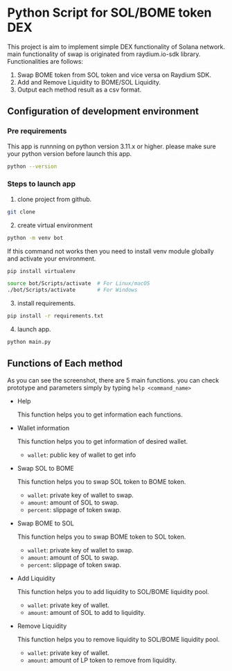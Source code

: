 # Python Script for SOL/BOME token DEX

This project is aim to implement simple DEX functionality of Solana network.
main functionality of swap is originated from raydium.io-sdk library.
Functionalities are follows:

1. Swap BOME token from SOL token and vice versa on Raydium SDK.
2. Add and Remove Liquidity to BOME/SOL Liquidity.
3. Output each method result as a csv format.

## Configuration of development environment

### Pre requirements

This app is runnning on python version 3.11.x or higher.
please make sure your python version before launch this app.

```bash
python --version
```

### Steps to launch app

1. clone project from github.

```bash
git clone
```

2. create virtual environment

```bash
python -m venv bot
```

If this command not works then you need to install venv module globally and activate your environment.

```bash
pip install virtualenv

source bot/Scripts/activate  # For Linux/macOS
./bot/Scripts/activate       # For Windows
```

3. install requirements.

```bash
pip install -r requirements.txt
```

4. launch app.

```bash
python main.py
```

## Functions of Each method

As you can see the screenshot, there are 5 main functions.
you can check prototype and parameters simply by typing `help <command_name>`

- Help

  This function helps you to get information each functions.

- Wallet information

  This function helps you to get information of desired wallet.

  - `wallet`: public key of wallet to get info

- Swap SOL to BOME

  This function helps you to swap SOL token to BOME token.

  - `wallet`: private key of wallet to swap.
  - `amount`: amount of SOL to swap.
  - `percent`: slippage of token swap.

- Swap BOME to SOL

  This function helps you to swap BOME token to SOL token.

  - `wallet`: private key of wallet to swap.
  - `amount`: amount of SOL to swap.
  - `percent`: slippage of token swap.

- Add Liquidity

  This function helps you to add liquidity to SOL/BOME liquidity pool.

  - `wallet`: private key of wallet.
  - `amount`: amount of SOL to add to liquidity.

- Remove Liquidity

  This function helps you to remove liquidity to SOL/BOME liquidity pool.

  - `wallet`: private key of wallet.
  - `amount`: amount of LP token to remove from liquidity.
